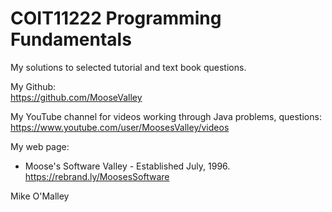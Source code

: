 # COIT11222 Programming Fundamentals

My solutions to selected tutorial and text book questions.

My Github:
<br>https://github.com/MooseValley

My YouTube channel for videos working through Java problems, questions:
<br>https://www.youtube.com/user/MoosesValley/videos

My web page:
* Moose's Software Valley - Established July, 1996.
https://rebrand.ly/MoosesSoftware

Mike O'Malley
